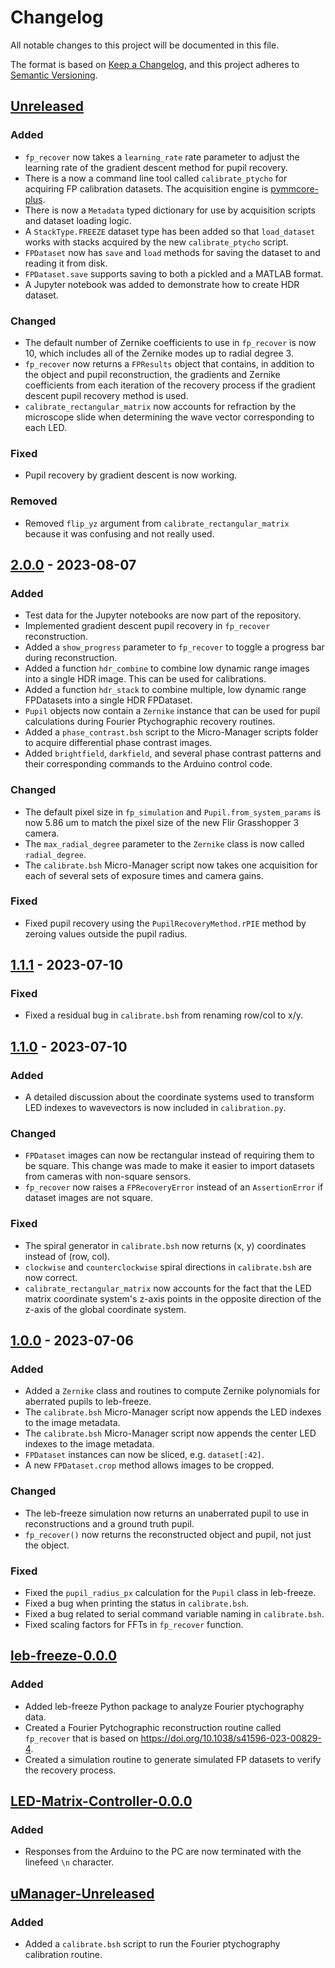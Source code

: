 # Changelog

All notable changes to this project will be documented in this file.

The format is based on [Keep a Changelog](https://keepachangelog.com/en/1.0.0/),
and this project adheres to [Semantic Versioning](https://semver.org/spec/v2.0.0.html).

## [Unreleased]

### Added

- `fp_recover` now takes a `learning_rate` rate parameter to adjust the learning rate of the
  gradient descent method for pupil recovery.
- There is a now a command line tool called `calibrate_ptycho` for acquiring FP calibration
  datasets. The acquisition engine is
  [pymmcore-plus](https://github.com/pymmcore-plus/pymmcore-plus).
- There is now a `Metadata` typed dictionary for use by acquisition scripts and dataset loading
  logic.
- A `StackType.FREEZE` dataset type has been added so that `load_dataset` works with stacks
  acquired by the new `calibrate_ptycho` script.
- `FPDataset` now has `save` and `load` methods for saving the dataset to and reading it from disk.
- `FPDataset.save` supports saving to both a pickled and a MATLAB format.
- A Jupyter notebook was added to demonstrate how to create HDR dataset.

### Changed

- The default number of Zernike coefficients to use in `fp_recover` is now 10, which includes all
  of the Zernike modes up to radial degree 3.
- `fp_recover` now returns a `FPResults` object that contains, in addition to the object and pupil
  reconstruction, the gradients and Zernike coefficients from each iteration of the recovery
  process if the gradient descent pupil recovery method is used.
- `calibrate_rectangular_matrix` now accounts for refraction by the microscope slide when
  determining the wave vector corresponding to each LED.

### Fixed

- Pupil recovery by gradient descent is now working.

### Removed

- Removed `flip_yz` argument from `calibrate_rectangular_matrix` because it was confusing and not
  really used.

## [2.0.0] - 2023-08-07

### Added

- Test data for the Jupyter notebooks are now part of the repository.
- Implemented gradient descent pupil recovery in `fp_recover` reconstruction.
- Added a `show_progress` parameter to `fp_recover` to toggle a progress bar during reconstruction.
- Added a function `hdr_combine` to combine low dynamic range images into a single HDR image. This
  can be used for calibrations.
- Added a function `hdr_stack` to combine multiple, low dynamic range FPDatasets into a single HDR
  FPDataset.
- `Pupil` objects now contain a `Zernike` instance that can be used for pupil calculations during
  Fourier Ptychographic recovery routines.
- Added a `phase_contrast.bsh` script to the Micro-Manager scripts folder to acquire differential
  phase contrast images.
- Added `brightfield`, `darkfield`, and several phase contrast patterns and their corresponding
  commands to the Arduino control code.

### Changed

- The default pixel size in `fp_simulation` and `Pupil.from_system_params` is now 5.86 um to match
  the pixel size of the new Flir Grasshopper 3 camera.
- The `max_radial_degree` parameter to the `Zernike` class is now called `radial_degree`.
- The `calibrate.bsh` Micro-Manager script now takes one acquisition for each of several sets of
  exposure times and camera gains.

### Fixed

- Fixed pupil recovery using the `PupilRecoveryMethod.rPIE` method by zeroing values outside the
  pupil radius.

## [1.1.1] - 2023-07-10

### Fixed

- Fixed a residual bug in `calibrate.bsh` from renaming row/col to x/y.

## [1.1.0] - 2023-07-10

### Added

- A detailed discussion about the coordinate systems used to transform LED indexes to wavevectors
  is now included in `calibration.py`.

### Changed

- `FPDataset` images can now be rectangular instead of requiring them to be square. This change was
  made to make it easier to import datasets from cameras with non-square sensors.
- `fp_recover` now raises a `FPRecoveryError` instead of an `AssertionError` if dataset images are
  not square.

### Fixed

- The spiral generator in `calibrate.bsh` now returns (x, y) coordinates instead of (row, col).
- `clockwise` and `counterclockwise` spiral directions in `calibrate.bsh` are now correct.
- `calibrate_rectangular_matrix` now accounts for the fact that the LED matrix coordinate system's
  z-axis points in the opposite direction of the z-axis of the global coordinate system.

## [1.0.0] - 2023-07-06

### Added

- Added a `Zernike` class and routines to compute Zernike polynomials for aberrated pupils to leb-freeze.
- The `calibrate.bsh` Micro-Manager script now appends the LED indexes to the image metadata.
- The `calibrate.bsh` Micro-Manager script now appends the center LED indexes to the image metadata.
- `FPDataset` instances can now be sliced, e.g. `dataset[:42]`.
- A new `FPDataset.crop` method allows images to be cropped.

### Changed

- The leb-freeze simulation now returns an unaberrated pupil to use in reconstructions and a ground truth pupil.
- `fp_recover()` now returns the reconstructed object and pupil, not just the object.

### Fixed

- Fixed the `pupil_radius_px` calculation for the `Pupil` class in leb-freeze.
- Fixed a bug when printing the status in `calibrate.bsh`.
- Fixed a bug related to serial command variable naming in `calibrate.bsh`.
- Fixed scaling factors for FFTs in `fp_recover` function.

## [leb-freeze-0.0.0]

### Added

- Added leb-freeze Python package to analyze Fourier ptychography data.
- Created a Fourier Pytchographic reconstruction routine called `fp_recover` that is based on https://doi.org/10.1038/s41596-023-00829-4.
- Created a simulation routine to generate simulated FP datasets to verify the recovery process.

## [LED-Matrix-Controller-0.0.0]

### Added

- Responses from the Arduino to the PC are now terminated with the linefeed `\n` character.

## [uManager-Unreleased]

### Added

- Added a `calibrate.bsh` script to run the Fourier ptychography calibration routine.

[Unreleased]: https://github.com/leb-epfl/mr-freeze/compare/v2.0.0...HEAD
[2.0.0]: https://github.com/leb-epfl/mr-freeze/compare/v1.1.0...v2.0.0
[1.1.1]: https://github.com/leb-epfl/mr-freeze/compare/v1.1.0...v1.1.1
[1.1.0]: https://github.com/leb-epfl/mr-freeze/compare/v1.0.0...v1.1.0
[1.0.0]: https://github.com/leb-epfl/mr-freeze/releases/tag/v1.0.0
[leb-freeze-0.0.0]: https://github.com/leb-epfl/mr-freeze/releases/tag/leb-freeze-v0.0.0
[uManager-Unreleased]: https://github.com/leb-epfl/mr-freeze/
[LED-Matrix-Controller-0.0.0]: https://github.com/leb-epfl/mr-freeze/releases/tag/led-matrix-controller-v0.0.0
